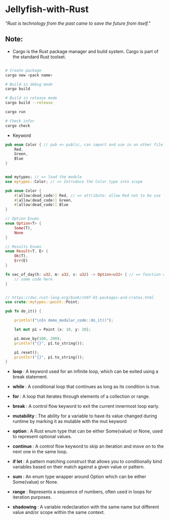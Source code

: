 # Jellyfish-with-Rust

<i> "Rust is technology from the past came to save the future from itself." </i>

## Note:

- Cargo is the Rust package manager and build system. Cargo is part of the standard Rust toolset.

```bash

# Create package
cargo new <pack name>

# Build in debug mode
cargo build 

# Build in release mode
cargo build --release

cargo run

# Check infor
cargo check

```

- Keyword

```rust
pub enum Color { // pub => public, can import and use in an other file
    Red,
    Green,
    Blue
}


mod mytypes; // => load the module
use mytypes::Color; // => Intruduce the Color type into scope 

pub enum Color {
    #[allow(dead_code)] Red, // => attribute: allow Red not to be use
    #[allow(dead_code)] Green,
    #[allow(dead_code)] Blue
}

// Option Enums
enum Option<T> {
    Some(T),
    None
}

// Results Enums
enum Result<T, E> {
    Ok(T),
    Err(E)
}

fn sec_of_day(h: u32, m: u32, s: u32) -> Option<u32> { // => function with return type Option<u32>
    // some code here
}


// https://doc.rust-lang.org/book/ch07-01-packages-and-crates.html
use crate::mytypes::point::Point;

pub fn do_it() {

    println!("\nIn demo_modular_code::do_it()");

    let mut p1 = Point {x: 10, y: 20};

    p1.move_by(100, 200);
    println!("{}", p1.to_string());

    p1.reset();
    println!("{}", p1.to_string());
}

```

- <b> loop </b> : A keyword used for an infinite loop, which can be exited using a break statement.

- <b> while </b> : A conditional loop that continues as long as its condition is true.

- <b> for </b> : A loop that iterates through elements of a collection or range.

- <b> break </b> : A control flow keyword to exit the current innermost loop early.

- <b> mutability </b> : The ability for a variable to have its value changed during runtime by marking it as mutable with the mut keyword

- <b> option </b> : A Rust enum type that can be either Some(value) or None, used to represent optional values.

- <b> continue </b> : A control flow keyword to skip an iteration and move on to the next one in the same loop.

- <b> if let </b> : A pattern matching construct that allows you to conditionally bind variables based on their match against a given value or pattern.

- <b> sum </b> : An enum type wrapper around Option<T> which can be either Some(value) or None.

- <b> range </b> : Represents a sequence of numbers, often used in loops for iteration purposes.

- <b> shadowing </b> : A variable redeclaration with the same name but different value and/or scope within the same context.





